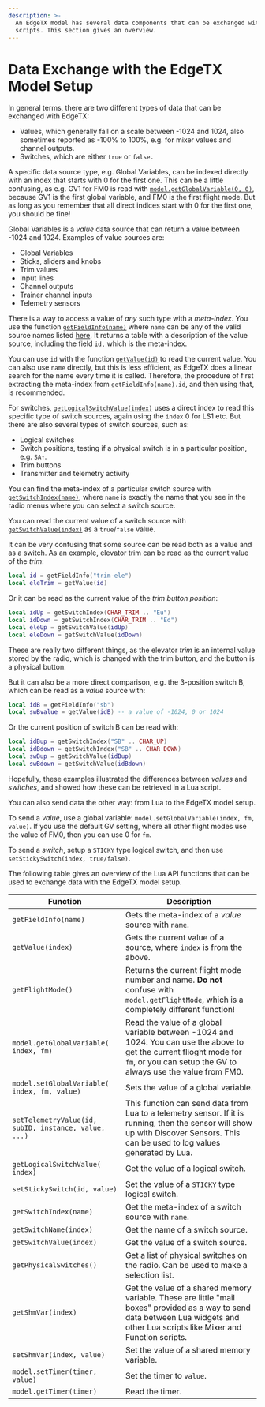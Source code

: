 ```yaml
---
description: >-
  An EdgeTX model has several data components that can be exchanged with Lua
  scripts. This section gives an overview.
---
```


# Data Exchange with the EdgeTX Model Setup

In general terms, there are two different types of data that can be exchanged with EdgeTX:

* Values, which generally fall on a scale between -1024 and 1024, also sometimes reported as -100% to 100%, e.g. for mixer values and channel outputs.
* Switches, which are either `true` or `false.`

A specific data source type, e.g. Global Variables, can be indexed directly with an index that starts with 0 for the first one. This can be a little confusing, as e.g. GV1 for FM0 is read with [`model.getGlobalVariable(0, 0)`](https://github.com/EdgeTX/lua-reference-guide/blob/main/part\_iii\_-\_opentx\_lua\_api\_reference/model-functions-less-than-greater-than-luadoc-begin-model/getglobalvariable.md), because GV1 is the first global variable, and FM0 is the first flight mode. But as long as you remember that all direct indices start with 0 for the first one, you should be fine!

Global Variables is a _value_ data source that can return a value between -1024 and 1024. Examples of value sources are:

* Global Variables
* Sticks, sliders and knobs
* Trim values
* Input lines
* Channel outputs
* Trainer channel inputs
* Telemetry sensors

There is a way to access a value of _any_ such type with a _meta-index_. You use the function [`getFieldInfo(name)`](https://github.com/EdgeTX/lua-reference-guide/blob/main/part\_iii\_-\_opentx\_lua\_api\_reference/general-functions-less-than-greater-than-luadoc-begin-general/getfieldinfo.md) where `name` can be any of the valid source names listed [here](https://github.com/EdgeTX/lua-reference-guide/blob/main/part\_iii\_-\_opentx\_lua\_api\_reference/general-functions-less-than-greater-than-luadoc-begin-general/getfieldinfo.md). It returns a table with a description of the value source, including the field `id,` which is the meta-index.

You can use `id` with the function [`getValue(id)`](https://github.com/EdgeTX/lua-reference-guide/blob/main/part\_iii\_-\_opentx\_lua\_api\_reference/general-functions-less-than-greater-than-luadoc-begin-general/getvalue.md) to read the current value. You can also use `name` directly, but this is less efficient, as EdgeTX does a linear search for the name every time it is called. Therefore, the procedure of first extracting the meta-index from `getFieldInfo(name).id`, and then using that, is recommended.

For switches, [`getLogicalSwitchValue(index)`](https://github.com/EdgeTX/lua-reference-guide/blob/main/part\_iii\_-\_opentx\_lua\_api\_reference/general-functions-less-than-greater-than-luadoc-begin-general/getlogicalswitchvalue-id.md) uses a direct index to read this specific type of switch sources, again using the `index` 0 for LS1 etc. But there are also several types of switch sources, such as:

* Logical switches
* Switch positions, testing if a physical switch is in a particular position, e.g. `SA↑`.
* Trim buttons
* Transmitter and telemetry activity

You can find the meta-index of a particular switch source with [`getSwitchIndex(name)`](https://github.com/EdgeTX/lua-reference-guide/blob/main/part\_iii\_-\_opentx\_lua\_api\_reference/general-functions-less-than-greater-than-luadoc-begin-general/getswitchindex-positionname.md), where `name` is exactly the name that you see in the radio menus where you can select a switch source.

You can read the current value of a switch source with [`getSwitchValue(index)`](https://github.com/EdgeTX/lua-reference-guide/blob/main/part\_iii\_-\_opentx\_lua\_api\_reference/general-functions-less-than-greater-than-luadoc-begin-general/getswitchvalue-switchindex.md) as a `true`/`false` value.

It can be very confusing that some source can be read both as a value and as a switch. As an example, elevator trim can be read as the current value of the _trim_:

```lua
local id = getFieldInfo("trim-ele")
local eleTrim = getValue(id)
```

Or it can be read as the current value of the _trim button position_:

```lua
local idUp = getSwitchIndex(CHAR_TRIM .. "Eu")
local idDown = getSwitchIndex(CHAR_TRIM .. "Ed")
local eleUp = getSwitchValue(idUp)
local eleDown = getSwitchValue(idDown)
```

These are really two different things, as the elevator _trim_ is an internal value stored by the radio, which is changed with the trim button, and the button is a physical button.

But it can also be a more direct comparison, e.g. the 3-position switch B, which can be read as a _value_ source with:

```lua
local idB = getFieldInfo("sb")
local swBvalue = getValue(idB) -- a value of -1024, 0 or 1024
```

Or the current position of switch B can be read with:

```lua
local idBup = getSwitchIndex("SB" .. CHAR_UP)
local idBdown = getSwitchIndex("SB" .. CHAR_DOWN)
local swBup = getSwitchValue(idBup)
local swBdown = getSwitchValue(idBdown)
```

Hopefully, these examples illustrated the differences between _values_ and _switches_, and showed how these can be retrieved in a Lua script.

You can also send data the other way: from Lua to the EdgeTX model setup.

To send a _value_, use a global variable: `model.setGlobalVariable(index, fm, value)`. If you use the default GV setting, where all other flight modes use the value of FM0, then you can use 0 for `fm`.

To send a _switch_, setup a `STICKY` type logical switch, and then use `setStickySwitch(index, true/false)`.

The following table gives an overview of the Lua API functions that can be used to exchange data with the EdgeTX model setup.

| Function                                             | Description                                                                                                                                                                           |
| ---------------------------------------------------- | ------------------------------------------------------------------------------------------------------------------------------------------------------------------------------------- |
| `getFieldInfo(name)`                                 | Gets the meta-index of a _value_ source with `name`.                                                                                                                                  |
| `getValue(index)`                                    | Gets the current value of a source, where `index` is from the above.                                                                                                                  |
| `getFlightMode()`                                    | Returns the current flight mode number and name. **Do not** confuse with `model.getFlightMode`, which is a completely different function!                                             |
| `model.getGlobalVariable( index, fm)`                | Read the value of a global variable between -1024 and 1024. You can use the above to get the current flioght mode for `fm`, or you can setup the GV to always use the value from FM0. |
| `model.setGlobalVariable( index, fm, value)`         | Sets the value of a global variable.                                                                                                                                                  |
| `setTelemetryValue(id, subID, instance, value, ...)` | This function can send data from Lua to a telemetry sensor. If it is running, then the sensor will show up with Discover Sensors. This can be used to log values generated by Lua.    |
| `getLogicalSwitchValue( index)`                      | Get the value of a logical switch.                                                                                                                                                    |
| `setStickySwitch(id, value)`                         | Set the value of a `STICKY` type logical switch.                                                                                                                                      |
| `getSwitchIndex(name)`                               | Get the meta-index of a switch source with `name`.                                                                                                                                    |
| `getSwitchName(index)`                               | Get the name of a switch source.                                                                                                                                                      |
| `getSwitchValue(index)`                              | Get the value of a switch source.                                                                                                                                                     |
| `getPhysicalSwitches()`                              | Get a list of physical switches on the radio. Can be used to make a selection list.                                                                                                   |
| `getShmVar(index)`                                   | Get the value of a shared memory variable. These are little "mail boxes" provided as a way to send data between Lua widgets and other Lua scripts like Mixer and Function scripts.    |
| `setShmVar(index, value)`                            | Set the value of a shared memory variable.                                                                                                                                            |
| `model.setTimer(timer, value)`                       | Set the timer to `value`.                                                                                                                                                             |
| `model.getTimer(timer)`                              | Read the timer.                                                                                                                                                                       |
